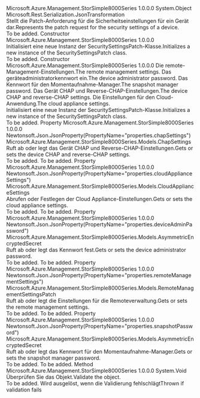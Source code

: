 <Type Name="SecuritySettingsPatch" FullName="Microsoft.Azure.Management.StorSimple8000Series.Models.SecuritySettingsPatch">
  <TypeSignature Language="C#" Value="public class SecuritySettingsPatch" />
  <TypeSignature Language="ILAsm" Value=".class public auto ansi beforefieldinit SecuritySettingsPatch extends System.Object" />
  <TypeSignature Language="DocId" Value="T:Microsoft.Azure.Management.StorSimple8000Series.Models.SecuritySettingsPatch" />
  <TypeSignature Language="VB.NET" Value="Public Class SecuritySettingsPatch" />
  <TypeSignature Language="F#" Value="type SecuritySettingsPatch = class" />
  <AssemblyInfo>
    <AssemblyName>Microsoft.Azure.Management.StorSimple8000Series</AssemblyName>
    <AssemblyVersion>1.0.0.0</AssemblyVersion>
  </AssemblyInfo>
  <Base>
    <BaseTypeName>System.Object</BaseTypeName>
  </Base>
  <Interfaces />
  <Attributes>
    <Attribute>
      <AttributeName>Microsoft.Rest.Serialization.JsonTransformation</AttributeName>
    </Attribute>
  </Attributes>
  <Docs>
    <summary>
            <span data-ttu-id="76e5b-101">Stellt die Patch-Anforderung für die Sicherheitseinstellungen für ein Gerät dar.</span><span class="sxs-lookup"><span data-stu-id="76e5b-101">Represents the patch request for the security settings of a device.</span></span>
            </summary>
    <remarks>To be added.</remarks>
  </Docs>
  <Members>
    <Member MemberName=".ctor">
      <MemberSignature Language="C#" Value="public SecuritySettingsPatch ();" />
      <MemberSignature Language="ILAsm" Value=".method public hidebysig specialname rtspecialname instance void .ctor() cil managed" />
      <MemberSignature Language="DocId" Value="M:Microsoft.Azure.Management.StorSimple8000Series.Models.SecuritySettingsPatch.#ctor" />
      <MemberSignature Language="VB.NET" Value="Public Sub New ()" />
      <MemberType>Constructor</MemberType>
      <AssemblyInfo>
        <AssemblyName>Microsoft.Azure.Management.StorSimple8000Series</AssemblyName>
        <AssemblyVersion>1.0.0.0</AssemblyVersion>
      </AssemblyInfo>
      <Parameters />
      <Docs>
        <summary>
            <span data-ttu-id="76e5b-102">Initialisiert eine neue Instanz der SecuritySettingsPatch-Klasse.</span><span class="sxs-lookup"><span data-stu-id="76e5b-102">Initializes a new instance of the SecuritySettingsPatch class.</span></span>
            </summary>
        <remarks>To be added.</remarks>
      </Docs>
    </Member>
    <Member MemberName=".ctor">
      <MemberSignature Language="C#" Value="public SecuritySettingsPatch (Microsoft.Azure.Management.StorSimple8000Series.Models.RemoteManagementSettingsPatch remoteManagementSettings = null, Microsoft.Azure.Management.StorSimple8000Series.Models.AsymmetricEncryptedSecret deviceAdminPassword = null, Microsoft.Azure.Management.StorSimple8000Series.Models.AsymmetricEncryptedSecret snapshotPassword = null, Microsoft.Azure.Management.StorSimple8000Series.Models.ChapSettings chapSettings = null, Microsoft.Azure.Management.StorSimple8000Series.Models.CloudApplianceSettings cloudApplianceSettings = null);" />
      <MemberSignature Language="ILAsm" Value=".method public hidebysig specialname rtspecialname instance void .ctor(class Microsoft.Azure.Management.StorSimple8000Series.Models.RemoteManagementSettingsPatch remoteManagementSettings, class Microsoft.Azure.Management.StorSimple8000Series.Models.AsymmetricEncryptedSecret deviceAdminPassword, class Microsoft.Azure.Management.StorSimple8000Series.Models.AsymmetricEncryptedSecret snapshotPassword, class Microsoft.Azure.Management.StorSimple8000Series.Models.ChapSettings chapSettings, class Microsoft.Azure.Management.StorSimple8000Series.Models.CloudApplianceSettings cloudApplianceSettings) cil managed" />
      <MemberSignature Language="DocId" Value="M:Microsoft.Azure.Management.StorSimple8000Series.Models.SecuritySettingsPatch.#ctor(Microsoft.Azure.Management.StorSimple8000Series.Models.RemoteManagementSettingsPatch,Microsoft.Azure.Management.StorSimple8000Series.Models.AsymmetricEncryptedSecret,Microsoft.Azure.Management.StorSimple8000Series.Models.AsymmetricEncryptedSecret,Microsoft.Azure.Management.StorSimple8000Series.Models.ChapSettings,Microsoft.Azure.Management.StorSimple8000Series.Models.CloudApplianceSettings)" />
      <MemberSignature Language="F#" Value="new Microsoft.Azure.Management.StorSimple8000Series.Models.SecuritySettingsPatch : Microsoft.Azure.Management.StorSimple8000Series.Models.RemoteManagementSettingsPatch * Microsoft.Azure.Management.StorSimple8000Series.Models.AsymmetricEncryptedSecret * Microsoft.Azure.Management.StorSimple8000Series.Models.AsymmetricEncryptedSecret * Microsoft.Azure.Management.StorSimple8000Series.Models.ChapSettings * Microsoft.Azure.Management.StorSimple8000Series.Models.CloudApplianceSettings -&gt; Microsoft.Azure.Management.StorSimple8000Series.Models.SecuritySettingsPatch" Usage="new Microsoft.Azure.Management.StorSimple8000Series.Models.SecuritySettingsPatch (remoteManagementSettings, deviceAdminPassword, snapshotPassword, chapSettings, cloudApplianceSettings)" />
      <MemberType>Constructor</MemberType>
      <AssemblyInfo>
        <AssemblyName>Microsoft.Azure.Management.StorSimple8000Series</AssemblyName>
        <AssemblyVersion>1.0.0.0</AssemblyVersion>
      </AssemblyInfo>
      <Parameters>
        <Parameter Name="remoteManagementSettings" Type="Microsoft.Azure.Management.StorSimple8000Series.Models.RemoteManagementSettingsPatch" />
        <Parameter Name="deviceAdminPassword" Type="Microsoft.Azure.Management.StorSimple8000Series.Models.AsymmetricEncryptedSecret" />
        <Parameter Name="snapshotPassword" Type="Microsoft.Azure.Management.StorSimple8000Series.Models.AsymmetricEncryptedSecret" />
        <Parameter Name="chapSettings" Type="Microsoft.Azure.Management.StorSimple8000Series.Models.ChapSettings" />
        <Parameter Name="cloudApplianceSettings" Type="Microsoft.Azure.Management.StorSimple8000Series.Models.CloudApplianceSettings" />
      </Parameters>
      <Docs>
        <param name="remoteManagementSettings"><span data-ttu-id="76e5b-103">Die remote-Management-Einstellungen.</span><span class="sxs-lookup"><span data-stu-id="76e5b-103">The remote management settings.</span></span></param>
        <param name="deviceAdminPassword"><span data-ttu-id="76e5b-104">Das geräteadministratorkennwort ein.</span><span class="sxs-lookup"><span data-stu-id="76e5b-104">The device administrator password.</span></span></param>
        <param name="snapshotPassword"><span data-ttu-id="76e5b-105">Das Kennwort für den Momentaufnahme-Manager.</span><span class="sxs-lookup"><span data-stu-id="76e5b-105">The snapshot manager password.</span></span></param>
        <param name="chapSettings"><span data-ttu-id="76e5b-106">Das Gerät CHAP und Reverse-CHAP-Einstellungen.</span><span class="sxs-lookup"><span data-stu-id="76e5b-106">The device CHAP and reverse-CHAP settings.</span></span></param>
        <param name="cloudApplianceSettings"><span data-ttu-id="76e5b-107">Die Einstellungen für den Cloud-Anwendung.</span><span class="sxs-lookup"><span data-stu-id="76e5b-107">The cloud appliance settings.</span></span></param>
        <summary>
            <span data-ttu-id="76e5b-108">Initialisiert eine neue Instanz der SecuritySettingsPatch-Klasse.</span><span class="sxs-lookup"><span data-stu-id="76e5b-108">Initializes a new instance of the SecuritySettingsPatch class.</span></span>
            </summary>
        <remarks>To be added.</remarks>
      </Docs>
    </Member>
    <Member MemberName="ChapSettings">
      <MemberSignature Language="C#" Value="public Microsoft.Azure.Management.StorSimple8000Series.Models.ChapSettings ChapSettings { get; set; }" />
      <MemberSignature Language="ILAsm" Value=".property instance class Microsoft.Azure.Management.StorSimple8000Series.Models.ChapSettings ChapSettings" />
      <MemberSignature Language="DocId" Value="P:Microsoft.Azure.Management.StorSimple8000Series.Models.SecuritySettingsPatch.ChapSettings" />
      <MemberSignature Language="VB.NET" Value="Public Property ChapSettings As ChapSettings" />
      <MemberSignature Language="F#" Value="member this.ChapSettings : Microsoft.Azure.Management.StorSimple8000Series.Models.ChapSettings with get, set" Usage="Microsoft.Azure.Management.StorSimple8000Series.Models.SecuritySettingsPatch.ChapSettings" />
      <MemberType>Property</MemberType>
      <AssemblyInfo>
        <AssemblyName>Microsoft.Azure.Management.StorSimple8000Series</AssemblyName>
        <AssemblyVersion>1.0.0.0</AssemblyVersion>
      </AssemblyInfo>
      <Attributes>
        <Attribute>
          <AttributeName>Newtonsoft.Json.JsonProperty(PropertyName="properties.chapSettings")</AttributeName>
        </Attribute>
      </Attributes>
      <ReturnValue>
        <ReturnType>Microsoft.Azure.Management.StorSimple8000Series.Models.ChapSettings</ReturnType>
      </ReturnValue>
      <Docs>
        <summary>
            <span data-ttu-id="76e5b-109">Ruft ab oder legt das Gerät CHAP und Reverse-CHAP-Einstellungen.</span><span class="sxs-lookup"><span data-stu-id="76e5b-109">Gets or sets the device CHAP and reverse-CHAP settings.</span></span>
            </summary>
        <value>To be added.</value>
        <remarks>To be added.</remarks>
      </Docs>
    </Member>
    <Member MemberName="CloudApplianceSettings">
      <MemberSignature Language="C#" Value="public Microsoft.Azure.Management.StorSimple8000Series.Models.CloudApplianceSettings CloudApplianceSettings { get; set; }" />
      <MemberSignature Language="ILAsm" Value=".property instance class Microsoft.Azure.Management.StorSimple8000Series.Models.CloudApplianceSettings CloudApplianceSettings" />
      <MemberSignature Language="DocId" Value="P:Microsoft.Azure.Management.StorSimple8000Series.Models.SecuritySettingsPatch.CloudApplianceSettings" />
      <MemberSignature Language="VB.NET" Value="Public Property CloudApplianceSettings As CloudApplianceSettings" />
      <MemberSignature Language="F#" Value="member this.CloudApplianceSettings : Microsoft.Azure.Management.StorSimple8000Series.Models.CloudApplianceSettings with get, set" Usage="Microsoft.Azure.Management.StorSimple8000Series.Models.SecuritySettingsPatch.CloudApplianceSettings" />
      <MemberType>Property</MemberType>
      <AssemblyInfo>
        <AssemblyName>Microsoft.Azure.Management.StorSimple8000Series</AssemblyName>
        <AssemblyVersion>1.0.0.0</AssemblyVersion>
      </AssemblyInfo>
      <Attributes>
        <Attribute>
          <AttributeName>Newtonsoft.Json.JsonProperty(PropertyName="properties.cloudApplianceSettings")</AttributeName>
        </Attribute>
      </Attributes>
      <ReturnValue>
        <ReturnType>Microsoft.Azure.Management.StorSimple8000Series.Models.CloudApplianceSettings</ReturnType>
      </ReturnValue>
      <Docs>
        <summary>
            <span data-ttu-id="76e5b-110">Abrufen oder Festlegen der Cloud Appliance-Einstellungen.</span><span class="sxs-lookup"><span data-stu-id="76e5b-110">Gets or sets the cloud appliance settings.</span></span>
            </summary>
        <value>To be added.</value>
        <remarks>To be added.</remarks>
      </Docs>
    </Member>
    <Member MemberName="DeviceAdminPassword">
      <MemberSignature Language="C#" Value="public Microsoft.Azure.Management.StorSimple8000Series.Models.AsymmetricEncryptedSecret DeviceAdminPassword { get; set; }" />
      <MemberSignature Language="ILAsm" Value=".property instance class Microsoft.Azure.Management.StorSimple8000Series.Models.AsymmetricEncryptedSecret DeviceAdminPassword" />
      <MemberSignature Language="DocId" Value="P:Microsoft.Azure.Management.StorSimple8000Series.Models.SecuritySettingsPatch.DeviceAdminPassword" />
      <MemberSignature Language="VB.NET" Value="Public Property DeviceAdminPassword As AsymmetricEncryptedSecret" />
      <MemberSignature Language="F#" Value="member this.DeviceAdminPassword : Microsoft.Azure.Management.StorSimple8000Series.Models.AsymmetricEncryptedSecret with get, set" Usage="Microsoft.Azure.Management.StorSimple8000Series.Models.SecuritySettingsPatch.DeviceAdminPassword" />
      <MemberType>Property</MemberType>
      <AssemblyInfo>
        <AssemblyName>Microsoft.Azure.Management.StorSimple8000Series</AssemblyName>
        <AssemblyVersion>1.0.0.0</AssemblyVersion>
      </AssemblyInfo>
      <Attributes>
        <Attribute>
          <AttributeName>Newtonsoft.Json.JsonProperty(PropertyName="properties.deviceAdminPassword")</AttributeName>
        </Attribute>
      </Attributes>
      <ReturnValue>
        <ReturnType>Microsoft.Azure.Management.StorSimple8000Series.Models.AsymmetricEncryptedSecret</ReturnType>
      </ReturnValue>
      <Docs>
        <summary>
            <span data-ttu-id="76e5b-111">Ruft ab oder legt das Kennwort fest.</span><span class="sxs-lookup"><span data-stu-id="76e5b-111">Gets or sets the device administrator password.</span></span>
            </summary>
        <value>To be added.</value>
        <remarks>To be added.</remarks>
      </Docs>
    </Member>
    <Member MemberName="RemoteManagementSettings">
      <MemberSignature Language="C#" Value="public Microsoft.Azure.Management.StorSimple8000Series.Models.RemoteManagementSettingsPatch RemoteManagementSettings { get; set; }" />
      <MemberSignature Language="ILAsm" Value=".property instance class Microsoft.Azure.Management.StorSimple8000Series.Models.RemoteManagementSettingsPatch RemoteManagementSettings" />
      <MemberSignature Language="DocId" Value="P:Microsoft.Azure.Management.StorSimple8000Series.Models.SecuritySettingsPatch.RemoteManagementSettings" />
      <MemberSignature Language="VB.NET" Value="Public Property RemoteManagementSettings As RemoteManagementSettingsPatch" />
      <MemberSignature Language="F#" Value="member this.RemoteManagementSettings : Microsoft.Azure.Management.StorSimple8000Series.Models.RemoteManagementSettingsPatch with get, set" Usage="Microsoft.Azure.Management.StorSimple8000Series.Models.SecuritySettingsPatch.RemoteManagementSettings" />
      <MemberType>Property</MemberType>
      <AssemblyInfo>
        <AssemblyName>Microsoft.Azure.Management.StorSimple8000Series</AssemblyName>
        <AssemblyVersion>1.0.0.0</AssemblyVersion>
      </AssemblyInfo>
      <Attributes>
        <Attribute>
          <AttributeName>Newtonsoft.Json.JsonProperty(PropertyName="properties.remoteManagementSettings")</AttributeName>
        </Attribute>
      </Attributes>
      <ReturnValue>
        <ReturnType>Microsoft.Azure.Management.StorSimple8000Series.Models.RemoteManagementSettingsPatch</ReturnType>
      </ReturnValue>
      <Docs>
        <summary>
            <span data-ttu-id="76e5b-112">Ruft ab oder legt die Einstellungen für die Remoteverwaltung.</span><span class="sxs-lookup"><span data-stu-id="76e5b-112">Gets or sets the remote management settings.</span></span>
            </summary>
        <value>To be added.</value>
        <remarks>To be added.</remarks>
      </Docs>
    </Member>
    <Member MemberName="SnapshotPassword">
      <MemberSignature Language="C#" Value="public Microsoft.Azure.Management.StorSimple8000Series.Models.AsymmetricEncryptedSecret SnapshotPassword { get; set; }" />
      <MemberSignature Language="ILAsm" Value=".property instance class Microsoft.Azure.Management.StorSimple8000Series.Models.AsymmetricEncryptedSecret SnapshotPassword" />
      <MemberSignature Language="DocId" Value="P:Microsoft.Azure.Management.StorSimple8000Series.Models.SecuritySettingsPatch.SnapshotPassword" />
      <MemberSignature Language="VB.NET" Value="Public Property SnapshotPassword As AsymmetricEncryptedSecret" />
      <MemberSignature Language="F#" Value="member this.SnapshotPassword : Microsoft.Azure.Management.StorSimple8000Series.Models.AsymmetricEncryptedSecret with get, set" Usage="Microsoft.Azure.Management.StorSimple8000Series.Models.SecuritySettingsPatch.SnapshotPassword" />
      <MemberType>Property</MemberType>
      <AssemblyInfo>
        <AssemblyName>Microsoft.Azure.Management.StorSimple8000Series</AssemblyName>
        <AssemblyVersion>1.0.0.0</AssemblyVersion>
      </AssemblyInfo>
      <Attributes>
        <Attribute>
          <AttributeName>Newtonsoft.Json.JsonProperty(PropertyName="properties.snapshotPassword")</AttributeName>
        </Attribute>
      </Attributes>
      <ReturnValue>
        <ReturnType>Microsoft.Azure.Management.StorSimple8000Series.Models.AsymmetricEncryptedSecret</ReturnType>
      </ReturnValue>
      <Docs>
        <summary>
            <span data-ttu-id="76e5b-113">Ruft ab oder legt das Kennwort für den Momentaufnahme-Manager.</span><span class="sxs-lookup"><span data-stu-id="76e5b-113">Gets or sets the snapshot manager password.</span></span>
            </summary>
        <value>To be added.</value>
        <remarks>To be added.</remarks>
      </Docs>
    </Member>
    <Member MemberName="Validate">
      <MemberSignature Language="C#" Value="public virtual void Validate ();" />
      <MemberSignature Language="ILAsm" Value=".method public hidebysig newslot virtual instance void Validate() cil managed" />
      <MemberSignature Language="DocId" Value="M:Microsoft.Azure.Management.StorSimple8000Series.Models.SecuritySettingsPatch.Validate" />
      <MemberSignature Language="VB.NET" Value="Public Overridable Sub Validate ()" />
      <MemberSignature Language="F#" Value="abstract member Validate : unit -&gt; unit&#xA;override this.Validate : unit -&gt; unit" Usage="securitySettingsPatch.Validate " />
      <MemberType>Method</MemberType>
      <AssemblyInfo>
        <AssemblyName>Microsoft.Azure.Management.StorSimple8000Series</AssemblyName>
        <AssemblyVersion>1.0.0.0</AssemblyVersion>
      </AssemblyInfo>
      <ReturnValue>
        <ReturnType>System.Void</ReturnType>
      </ReturnValue>
      <Parameters />
      <Docs>
        <summary>
            <span data-ttu-id="76e5b-114">Überprüfen Sie das Objekt.</span><span class="sxs-lookup"><span data-stu-id="76e5b-114">Validate the object.</span></span>
            </summary>
        <remarks>To be added.</remarks>
        <exception cref="T:Microsoft.Rest.ValidationException">
            <span data-ttu-id="76e5b-115">Wird ausgelöst, wenn die Validierung fehlschlägt</span><span class="sxs-lookup"><span data-stu-id="76e5b-115">Thrown if validation fails</span></span>
            </exception>
      </Docs>
    </Member>
  </Members>
</Type>